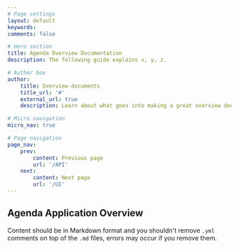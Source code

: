 ```yaml
---
# Page settings
layout: default
keywords:
comments: false

# Hero section
title: Agenda Overview Documentation
description: The following guide explains x, y, z.

# Author box
author:
    title: Overview documents
    title_url: '#'
    external_url: true
    description: Learn about what goes into making a great overview document.

# Micro navigation
micro_nav: true

# Page navigation
page_nav:
    prev:
        content: Previous page
        url: '/API'
    next:
        content: Next page
        url: '/UI'
---
```


## Agenda Application Overview

Content should be in Markdown format and you shouldn't remove `.yml` comments on top of the `.md` files, errors may occur if you remove them.
